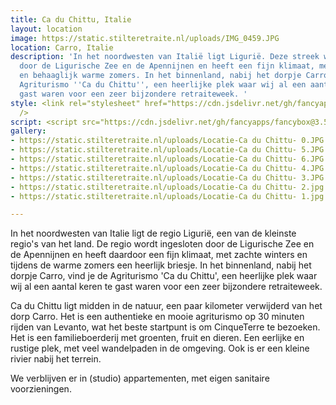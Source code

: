 ```yaml
---
title: Ca du Chittu, Italie
layout: location
image: https://static.stilteretraite.nl/uploads/IMG_0459.JPG
location: Carro, Italie
description: 'In het noordwesten van Italië ligt Ligurië. Deze streek wordt ingesloten
  door de Ligurische Zee en de Apennijnen en heeft een fijn klimaat, met zachte winters
  en behaaglijk warme zomers. In het binnenland, nabij het dorpje Carro, vind je de
  Agriturismo ''Ca du Chittu'', een heerlijke plek waar wij al een aantal keren te
  gast waren voor een zeer bijzondere retraiteweek. '
style: <link rel="stylesheet" href="https://cdn.jsdelivr.net/gh/fancyapps/fancybox@3.5.7/dist/jquery.fancybox.min.css"
  />
script: <script src="https://cdn.jsdelivr.net/gh/fancyapps/fancybox@3.5.7/dist/jquery.fancybox.min.js"></script>
gallery:
- https://static.stilteretraite.nl/uploads/Locatie-Ca du Chittu- 0.JPG
- https://static.stilteretraite.nl/uploads/Locatie-Ca du Chittu- 5.JPG
- https://static.stilteretraite.nl/uploads/Locatie-Ca du Chittu- 6.JPG
- https://static.stilteretraite.nl/uploads/Locatie-Ca du Chittu- 4.JPG
- https://static.stilteretraite.nl/uploads/Locatie-Ca du Chittu- 3.JPG
- https://static.stilteretraite.nl/uploads/Locatie-Ca du Chittu- 2.jpg
- https://static.stilteretraite.nl/uploads/Locatie-Ca du Chittu- 1.jpg

---
```

In het noordwesten van Italie ligt de regio Ligurië, een van de kleinste regio's van het land. De regio wordt ingesloten door de Ligurische Zee en de Apennijnen en heeft daardoor een fijn klimaat, met zachte winters en tijdens de warme zomers een heerlijk briesje. In het binnenland, nabij het dorpje Carro, vind je de Agriturismo 'Ca du Chittu', een heerlijke plek waar wij al een aantal keren te gast waren voor een zeer bijzondere retraiteweek.   
  
Ca du Chittu ligt midden in de natuur, een paar kilometer verwijderd van het dorp Carro. Het is een authentieke en mooie agriturismo op 30 minuten rijden van Levanto, wat het beste startpunt is om CinqueTerre te bezoeken. Het is een familieboerderij met groenten, fruit en dieren. Een eerlijke en rustige plek, met veel wandelpaden in de omgeving. Ook is er een kleine rivier nabij het terrein. 

We verblijven er in (studio) appartementen, met eigen sanitaire voorzieningen.   